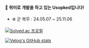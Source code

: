 #### 🙇 취미로 개발을 하고 있는 Usopked입니다!

- ❄️ 군 복무 : 24.05.07 ~ 25.11.06

[![Solved.ac
프로필](http://mazassumnida.wtf/api/v2/generate_badge?boj=wave0827)](https://solved.ac/wave0827)

[![Velog's GitHub stats](https://velog-readme-stats.vercel.app/api?name=usopked16496)](https://velog.io/@usopked16496/)
